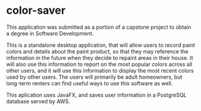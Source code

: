 # color-saver
This application was submitted as a portion of a capstone project to obtain a degree in Software Development.

This is a standalone desktop application, that will allow users to record paint colors and details about the paint product, so that they may reference the information in the future when they decide to repaint areas in their house. It will also use this information to report on the most popular colors across all other users, and it will use this information to display the most recent colors used by other users. The users will primarily be adult homeowners, but long-term renters can find useful ways to use this software as well.

This aplication uses JavaFX, and saves user information in a PostgreSQL database served by AWS.

